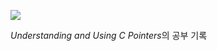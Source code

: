 ![](https://learning.oreilly.com/library/cover/9781449344535/250w/)

*Understanding and Using C Pointers*의 공부 기록
